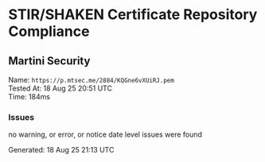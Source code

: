 # STIR/SHAKEN Certificate Repository Compliance

## Martini Security

Name: `https://p.mtsec.me/2884/KQGne6vXUiRJ.pem`\
Tested At: 18 Aug 25 20:51 UTC\
Time: 184ms

### Issues

no warning, or error, or notice date level issues were found

Generated: 18 Aug 25 21:13 UTC